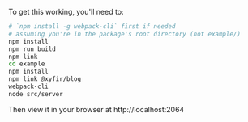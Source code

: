 To get this working, you'll need to:

```bash
# `npm install -g webpack-cli` first if needed
# assuming you're in the package's root directory (not example/)
npm install
npm run build
npm link
cd example
npm install
npm link @xyfir/blog
webpack-cli
node src/server
```

Then view it in your browser at http://localhost:2064
